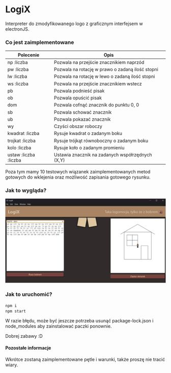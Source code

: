 # LogiX

Interpreter do zmodyfikowanego logo z graficznym interfejsem w electronJS.

### Co jest zaimplementowane

|Polecenie|Opis|
|---------|----|
|np :liczba|Pozwala na przejście znacznikiem naprzód|
|pw :liczba|Pozwala na rotację w prawo o zadaną ilość stopni|
|lw :liczba|Pozwala na rotację w lewo o zadaną ilość stopni|
|ws :liczba|Pozwala na przejście znacznikiem wstecz|
|pb|Pozwala podnieść pisak|
|ob|Pozwala opuścić pisak|
|dom|Pozwala cofnąć znacznik do punktu 0, 0|
|sb|Pozwala schować znacznik|
|ub|Pozwala pokazać znacznik|
|wy|Czyści obszar roboczy|
|kwadrat :liczba|Rysuje kwadrat o zadanym boku|
|trojkat :liczba|Rysuje trójkąt równoboczny o zadanym boku|
|kolo :liczba|Rysuje koło o zadanym promieniu|
|ustaw :liczba :liczba| Ustawia znacznik na zadanych współrzędnych (X,Y)

Poza tym mamy 10 testowych wiązanek zaimplementowanych metod gotowych do wklejenia oraz możliwość zapisania gotowego rysunku.

### Jak to wygląda?

![mock](views/mock.jpg)

### Jak to uruchomić?

```sh
npm i
npm start
```

W razie błędu, może być jeszcze potrzeba usunąć package-lock.json i node_modules aby zainstalować paczki ponownie.

Dobrej zabawy :D

#### Pozostałe informacje

Wkrótce zostaną zaimplementowane pętle i warunki, także proszę nie tracić wiary.
